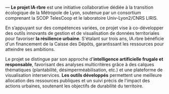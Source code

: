 — **Le projet IA·rbre** est une initiative collaborative dédiée à la transition écologique de la Métropole de Lyon, soutenue par un consortium comprenant la SCOP TelesCoop et le laboratoire Univ-Lyon2/CNRS LIRIS.

En s’appuyant sur des compétences variées, ce projet vise à co-développer des outils innovants de gestion et de visualisation de données territoriales pour favoriser **la résilience urbaine**. S'étalant sur trois ans, IA.rbre bénéficie d'un financement de la Caisse des Dépôts, garantissant les ressources pour atteindre ses ambitions.

Le projet se distingue par son approche d'**intelligence artificielle frugale et responsable**, favorisant des analyses multicritères grâce à des calques thématiques (plantabilité, désimperméabilisation, etc.) et une plateforme de visualisation interservices. **Les outils développés** permettent une meilleure allocation des ressources publiques et un suivi précis de l'impact des actions urbaines, soutenant les objectifs de durabilité du territoire.
